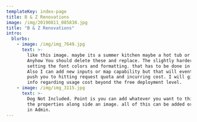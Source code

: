 ```yaml
---
templateKey: index-page
title: B & Z Renovations
image: /img/20190811_085838.jpg
title: "B & Z Renovations"
intro:
  blurbs:
    - image: /img/img_7649.jpg
      text: >-
        like this image. maybe its a summer kitchen maybe a hot tub or bar.
        Anyhow You should delete these and replace. The slightly harder Part is
        setting the font colors and formatting. that has to be done in code.
        Also I can add new inputs or map capability but that will eventually
        push you to hitting request quota and incurring cost. I will give you
        info regarding usage cost beyond the free deployment level.
    - image: /img/img_3115.jpg
      text: >-
        Dog Not Included. Point is you can add whatever you want to this to sell
        the properties along side an image. all of this can be added or deleted
        in Admin.
---
```

